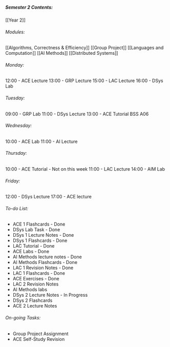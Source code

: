 ##### Semester 2 Contents:
 [[Year 2]]
###### Modules:
 [[Algorithms, Correctness & Efficiency]]
 [[Group Project]]
 [[Languages and Computation]]
 [[AI Methods]]
 [[Distributed Systems]]

###### Monday:
12:00 - ACE Lecture 
13:00 - GRP Lecture
15:00 - LAC Lecture
16:00 - DSys Lab

###### Tuesday:
09:00 - GRP Lab
11:00 - DSys Lecture
13:00 - ACE Tutorial BSS A06

###### Wednesday:
10:00 - ACE Lab
11:00 - AI Lecture

###### Thursday:
10:00 - ACE Tutorial - Not on this week
11:00 - LAC Lecture
14:00 - AIM Lab

###### Friday:
12:00 - DSys Lecture
17:00 - ACE lecture

###### To-do List:
- ACE 1 Flashcards - Done
- DSys Lab Task - Done
- DSys 1 Lecture Notes - Done
- DSys 1 Flashcards - Done
-  LAC Tutorial - Done
- ACE Labs - Done
- AI Methods lecture notes - Done
- AI Methods Flashcards - Done
- LAC 1 Revision Notes - Done
- LAC 1 Flashcards - Done
- ACE Exercises - Done
- LAC 2 Revision Notes
- AI Methods labs
- DSys 2 Lecture Notes - In Progress
- DSys 2 Flashcards
- ACE 2 Lecture Notes

###### On-going Tasks:
- Group Project Assignment
- ACE Self-Study Revision